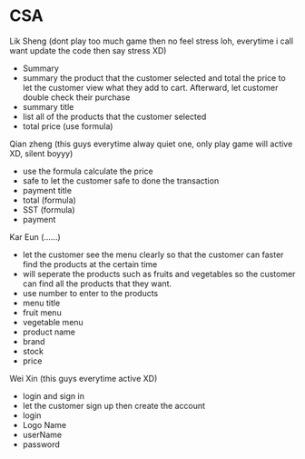 # CSA

Lik Sheng (dont play too much game then no feel stress loh, everytime i call want update the code then say stress XD)
* Summary
* summary the product that the customer selected and total the price to let the customer view what they add to cart. Afterward, let customer double check their purchase
* summary title
* list all of the products that the customer selected
* total price (use formula) 

Qian zheng (this guys everytime alway quiet one, only play game will active XD, silent boyyy)
* use the formula calculate the price 
* safe to let the customer safe to done the transaction
* payment title
* total (formula)
* SST (formula)
* payment

Kar Eun (......)
* let the customer see the menu clearly so that the customer can faster find the products at the certain time
* will seperate the products such as fruits and vegetables so the customer can find all the products that they want.
* use number to enter to the products
* menu title
* fruit menu
* vegetable menu
* product name
* brand
* stock
* price

Wei Xin (this guys everytime active XD)
* login and sign in
* let the customer sign up then create the account
* login
* Logo Name
* userName
* password
